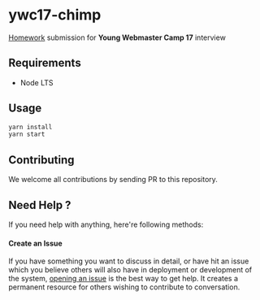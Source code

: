 ywc17-chimp
===========

[Homework](https://ywc17.ywc.in.th/interview/programming/) submission for **Young Webmaster Camp 17** interview

Requirements
------------

- Node LTS

Usage
-----

```sh
yarn install
yarn start
```

Contributing
------------

We welcome all contributions by sending PR to this repository.

Need Help ?
-----------

If you need help with anything, here're following methods:

#### Create an Issue

If you have something you want to discuss in detail, or have hit an issue which you believe others will also have in deployment or development of the system, [opening an issue](https://github.com/rayriffy/ywc17-chimp/issues) is the best way to get help. It creates a permanent resource for others wishing to contribute to conversation.
